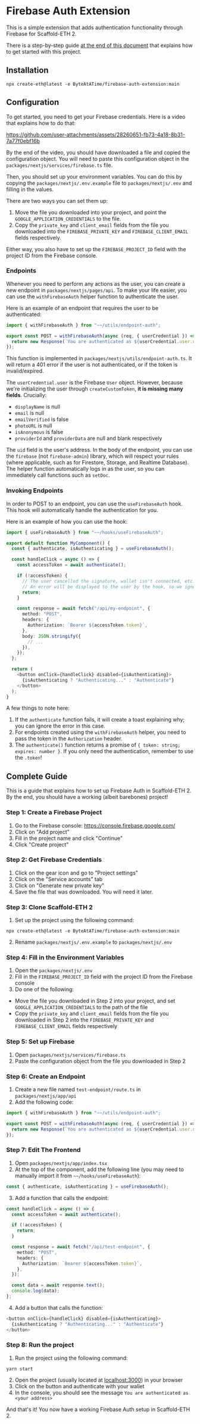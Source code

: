 # Firebase Auth Extension

This is a simple extension that adds authentication functionality through Firebase for Scaffold-ETH 2.

There is a step-by-step guide [at the end of this document](#complete-guide) that explains how to get started with this project.

## Installation

```
npx create-eth@latest -e ByteAtATime/firebase-auth-extension:main
```

## Configuration

To get started, you need to get your Firebase credentials. Here is a video that explains how to do that:

https://github.com/user-attachments/assets/28260651-fb73-4a18-8b31-7a77f0ebf16b

By the end of the video, you should have downloaded a file and copied the configuration object. You will need to paste this configuration object in the `packages/nextjs/services/firebase.ts` file.

Then, you should set up your environment variables. You can do this by copying the `packages/nextjs/.env.example` file to `packages/nextjs/.env` and filling in the values.

There are two ways you can set them up:
1. Move the file you downloaded into your project, and point the `GOOGLE_APPLICATION_CREDENTIALS` to the file.
2. Copy the `private_key` and `client_email` fields from the file you downloaded into the `FIREBASE_PRIVATE_KEY` and `FIREBASE_CLIENT_EMAIL` fields respectively.

Either way, you also have to set up the `FIREBASE_PROJECT_ID` field with the project ID from the Firebase console.

### Endpoints

Whenever you need to perform any actions as the user, you can create a new endpoint in `packages/nextjs/pages/api`. To make your life easier, you can use the `withFirebaseAuth` helper function to authenticate the user.

Here is an example of an endpoint that requires the user to be authenticated:

```typescript
import { withFirebaseAuth } from "~~/utils/endpoint-auth";

export const POST = withFirebaseAuth(async (req, { userCredential }) => {
  return new Response(`You are authenticated as ${userCredential.user.uid}.`, { status: 200 });
});
```

This function is implemented in `packages/nextjs/utils/endpoint-auth.ts`. It will return a 401 error if the user is not authenticated, or if the token is invalid/expired.

The `userCredential.user` is the Firebase `User` object. However, because we're initializing the user through `createCustomToken`, **it is missing many fields**. Crucially:
* `displayName` is null
* `email` is null
* `emailVerified` is false
* `photoURL` is null
* `isAnonymous` is false
* `providerId` and `providerData` are null and blank respectively

The `uid` field is the user's address. In the body of the endpoint, you can use the `firebase` (not `firebase-admin`) library, which will respect your rules (where applicable, such as for Firestore, Storage, and Realtime Database). The helper function automatically logs in as the user, so you can immediately call functions such as `setDoc`.

### Invoking Endpoints

In order to POST to an endpoint, you can use the `useFirebaseAuth` hook. This hook will automatically handle the authentication for you.

Here is an example of how you can use the hook:

```typescript
import { useFirebaseAuth } from "~~/hooks/useFirebaseAuth";

export default function MyComponent() {
  const { authenticate, isAuthenticating } = useFirebaseAuth();

  const handleClick = async () => {
    const accessToken = await authenticate();

    if (!accessToken) {
      // The user cancelled the signature, wallet isn't connected, etc.
      // An error will be displayed to the user by the hook, so we ignore it here
      return;
    }

    const response = await fetch("/api/my-endpoint", {
      method: "POST",
      headers: {
        Authorization: `Bearer ${accessToken.token}`,
      },
      body: JSON.stringify({
        // ...
      }),
    });
  };

  return (
    <button onClick={handleClick} disabled={isAuthenticating}>
      {isAuthenticating ? "Authenticating..." : "Authenticate"}
    </button>
  );
}
```

A few things to note here:
1. If the `authenticate` function fails, it will create a toast explaining why; you can ignore the error in this case.
2. For endpoints created using the `withFirebaseAuth` helper, you need to pass the token in the `Authorization` header.
3. The `authenticate()` function returns a promise of `{ token: string; expires: number }`. If you only need the authentication, remember to use the `.token`!

## Complete Guide

This is a guide that explains how to set up Firebase Auth in Scaffold-ETH 2. By the end, you should have a working (albeit barebones) project!

### Step 1: Create a Firebase Project

1. Go to the Firebase console: https://console.firebase.google.com/
2. Click on "Add project"
3. Fill in the project name and click "Continue"
4. Click "Create project"

### Step 2: Get Firebase Credentials

1. Click on the gear icon and go to "Project settings"
2. Click on the "Service accounts" tab
3. Click on "Generate new private key"
4. Save the file that was downloaded. You will need it later.

### Step 3: Clone Scaffold-ETH 2

1. Set up the project using the following command:

```
npx create-eth@latest -e ByteAtATime/firebase-auth-extension:main
```

2. Rename `packages/nextjs/.env.example` to `packages/nextjs/.env`

### Step 4: Fill in the Environment Variables

1. Open the `packages/nextjs/.env`
2. Fill in the `FIREBASE_PROJECT_ID` field with the project ID from the Firebase console
3. Do one of the following:
  * Move the file you downloaded in Step 2 into your project, and set `GOOGLE_APPLICATION_CREDENTIALS` to the path of the file
  * Copy the `private_key` and `client_email` fields from the file you downloaded in Step 2 into the `FIREBASE_PRIVATE_KEY` and `FIREBASE_CLIENT_EMAIL` fields respectively

### Step 5: Set up Firebase

1. Open `packages/nextjs/services/firebase.ts`
2. Paste the configuration object from the file you downloaded in Step 2

### Step 6: Create an Endpoint

1. Create a new file named `test-endpoint/route.ts` in `packages/nextjs/app/api`
2. Add the following code:

```typescript
import { withFirebaseAuth } from "~~/utils/endpoint-auth";

export const POST = withFirebaseAuth(async (req, { userCredential }) => {
  return new Response(`You are authenticated as ${userCredential.user.uid}.`, { status: 200 });
});
```

### Step 7: Edit The Frontend

1. Open `packages/nextjs/app/index.tsx`
2. At the top of the component, add the following line (you may need to manually import it from `~~/hooks/useFirebaseAuth`):

```typescript
const { authenticate, isAuthenticating } = useFirebaseAuth();
```

3. Add a function that calls the endpoint:

```typescript
const handleClick = async () => {
  const accessToken = await authenticate();

  if (!accessToken) {
    return;
  }

  const response = await fetch("/api/test-endpoint", {
    method: "POST",
    headers: {
      Authorization: `Bearer ${accessToken.token}`,
    },
  });

  const data = await response.text();
  console.log(data);
};
```

4. Add a button that calls the function:

```typescript
<button onClick={handleClick} disabled={isAuthenticating}>
  {isAuthenticating ? "Authenticating..." : "Authenticate"}
</button>
```

### Step 8: Run the project

1. Run the project using the following command:

```
yarn start
```

2. Open the project (usually located at [localhost:3000](http://localhost:3000)) in your browser
3. Click on the button and authenticate with your wallet
4. In the console, you should see the message `You are authenticated as <your address>`

And that's it! You now have a working Firebase Auth setup in Scaffold-ETH 2.

